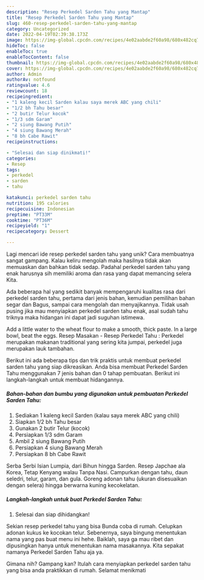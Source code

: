 ```yaml
---
description: "Resep Perkedel Sarden Tahu yang Mantap"
title: "Resep Perkedel Sarden Tahu yang Mantap"
slug: 460-resep-perkedel-sarden-tahu-yang-mantap
category: Uncategorized
date: 2022-04-19T02:39:38.173Z
image: https://img-global.cpcdn.com/recipes/4e02aabde2f60a98/680x482cq70/perkedel-sarden-tahu-foto-resep-utama.jpg
hideToc: false
enableToc: true
enableTocContent: false
thumbnail: https://img-global.cpcdn.com/recipes/4e02aabde2f60a98/680x482cq70/perkedel-sarden-tahu-foto-resep-utama.jpg
cover: https://img-global.cpcdn.com/recipes/4e02aabde2f60a98/680x482cq70/perkedel-sarden-tahu-foto-resep-utama.jpg
author: Admin
authorAv: notfound
ratingvalue: 4.6
reviewcount: 18
recipeingredient:
- "1 kaleng kecil Sarden kalau saya merek ABC yang chili"
- "1/2 bh Tahu besar"
- "2 butir Telur kocok"
- "1/3 sdm Garam"
- "2 siung Bawang Putih"
- "4 siung Bawang Merah"
- "8 bh Cabe Rawit"
recipeinstructions:

- "Selesai dan siap dinikmati!"
categories:
- Resep
tags:
- perkedel
- sarden
- tahu

katakunci: perkedel sarden tahu 
nutrition: 195 calories
recipecuisine: Indonesian
preptime: "PT33M"
cooktime: "PT36M"
recipeyield: "1"
recipecategory: Dessert

---
```





Lagi mencari ide resep perkedel sarden tahu yang unik? Cara membuatnya sangat gampang. Kalau keliru mengolah maka hasilnya tidak akan memuaskan dan bahkan tidak sedap. Padahal perkedel sarden tahu yang enak harusnya sih memiliki aroma dan rasa yang dapat memancing selera Kita.





Ada beberapa hal yang sedikit banyak mempengaruhi kualitas rasa dari perkedel sarden tahu, pertama dari jenis bahan, kemudian pemilihan bahan segar dan Bagus, sampai cara mengolah dan menyajikannya. Tidak usah pusing jika mau menyiapkan perkedel sarden tahu enak,      asal sudah tahu triknya maka hidangan ini dapat jadi suguhan istimewa.














Add a little water to the wheat flour to make a smooth, thick paste. In a large bowl, beat the eggs. Resep Masakan - Resep Perkedel Tahu : Perkedel merupakan makanan traditional yang sering kita jumpai, perkedel juga merupakan lauk tambahan.






Berikut ini ada beberapa tips dan trik praktis untuk membuat perkedel sarden tahu yang siap dikreasikan. Anda bisa membuat Perkedel Sarden Tahu menggunakan 7 jenis bahan dan 0 tahap pembuatan. Berikut ini langkah-langkah untuk membuat hidangannya.

<!--inarticleads1-->

##### Bahan-bahan dan bumbu yang digunakan untuk pembuatan Perkedel Sarden Tahu:

1. Sediakan 1 kaleng kecil Sarden (kalau saya merek ABC yang chili)
1. Siapkan 1/2 bh Tahu besar
1. Gunakan 2 butir Telur (kocok)
1. Persiapkan 1/3 sdm Garam
1. Ambil 2 siung Bawang Putih
1. Persiapkan 4 siung Bawang Merah
1. Persiapkan 8 bh Cabe Rawit


Serba Serbi Isian Lumpia, dari Bihun hingga Sarden. Resep Japchae ala Korea, Tetap Kenyang walau Tanpa Nasi. Campurkan dengan tahu, daun seledri, telur, garam, dan gula. Goreng adonan tahu (ukuran disesuaikan dengan selera) hingga berwarna kuning kecokelatan. 

<!--inarticleads2-->

##### Langkah-langkah untuk buat Perkedel Sarden Tahu:


1. Selesai dan siap dihidangkan!

Sekian resep perkedel tahu yang bisa Bunda coba di rumah. Celupkan adonan kukus ke kocokan telur. Sebenernya, saya bingung menentukan nama yang pas buat menu ini hehe. Baiklah, saya ga mau ribet dan dipusingkan hanya untuk menentukan nama masakannya. Kita sepakat namanya Perkedel Sarden Tahu aja ya. 

Gimana nih? Gampang kan? Itulah cara menyiapkan perkedel sarden tahu yang bisa anda praktikkan di rumah. Selamat menikmati
